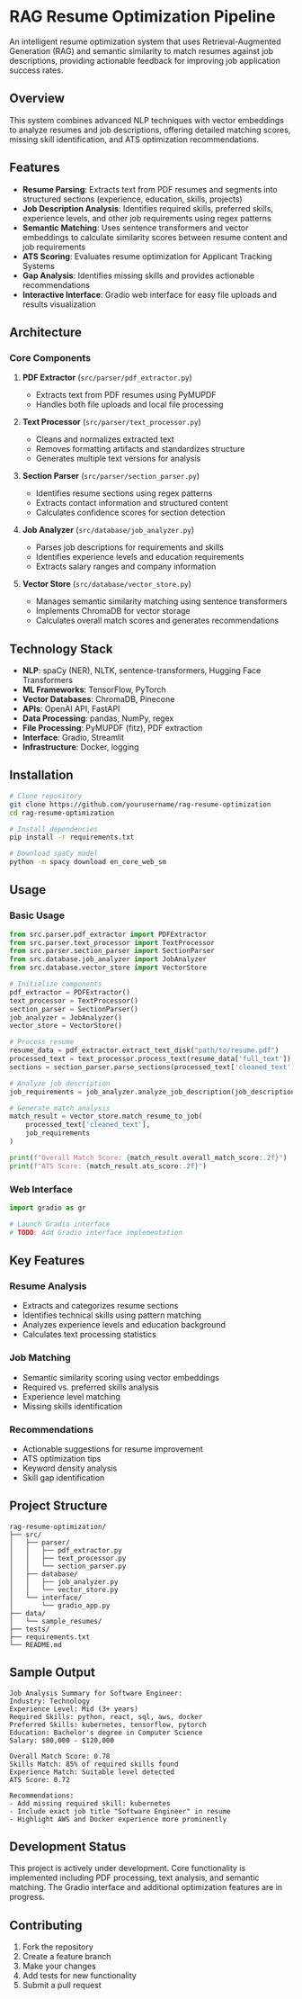 # RAG Resume Optimization Pipeline

An intelligent resume optimization system that uses Retrieval-Augmented Generation (RAG) and semantic similarity to match resumes against job descriptions, providing actionable feedback for improving job application success rates.

## Overview

This system combines advanced NLP techniques with vector embeddings to analyze resumes and job descriptions, offering detailed matching scores, missing skill identification, and ATS optimization recommendations.

## Features

- **Resume Parsing**: Extracts text from PDF resumes and segments into structured sections (experience, education, skills, projects)
- **Job Description Analysis**: Identifies required skills, preferred skills, experience levels, and other job requirements using regex patterns
- **Semantic Matching**: Uses sentence transformers and vector embeddings to calculate similarity scores between resume content and job requirements
- **ATS Scoring**: Evaluates resume optimization for Applicant Tracking Systems
- **Gap Analysis**: Identifies missing skills and provides actionable recommendations
- **Interactive Interface**: Gradio web interface for easy file uploads and results visualization

## Architecture

### Core Components

1. **PDF Extractor** (`src/parser/pdf_extractor.py`)
   - Extracts text from PDF resumes using PyMUPDF
   - Handles both file uploads and local file processing

2. **Text Processor** (`src/parser/text_processor.py`)
   - Cleans and normalizes extracted text
   - Removes formatting artifacts and standardizes structure
   - Generates multiple text versions for analysis

3. **Section Parser** (`src/parser/section_parser.py`)
   - Identifies resume sections using regex patterns
   - Extracts contact information and structured content
   - Calculates confidence scores for section detection

4. **Job Analyzer** (`src/database/job_analyzer.py`)
   - Parses job descriptions for requirements and skills
   - Identifies experience levels and education requirements
   - Extracts salary ranges and company information

5. **Vector Store** (`src/database/vector_store.py`)
   - Manages semantic similarity matching using sentence transformers
   - Implements ChromaDB for vector storage
   - Calculates overall match scores and generates recommendations

## Technology Stack

- **NLP**: spaCy (NER), NLTK, sentence-transformers, Hugging Face Transformers
- **ML Frameworks**: TensorFlow, PyTorch
- **Vector Databases**: ChromaDB, Pinecone
- **APIs**: OpenAI API, FastAPI
- **Data Processing**: pandas, NumPy, regex
- **File Processing**: PyMUPDF (fitz), PDF extraction
- **Interface**: Gradio, Streamlit
- **Infrastructure**: Docker, logging

## Installation

```bash
# Clone repository
git clone https://github.com/yourusername/rag-resume-optimization
cd rag-resume-optimization

# Install dependencies
pip install -r requirements.txt

# Download spaCy model
python -m spacy download en_core_web_sm
```

## Usage

### Basic Usage

```python
from src.parser.pdf_extractor import PDFExtractor
from src.parser.text_processor import TextProcessor
from src.parser.section_parser import SectionParser
from src.database.job_analyzer import JobAnalyzer
from src.database.vector_store import VectorStore

# Initialize components
pdf_extractor = PDFExtractor()
text_processor = TextProcessor()
section_parser = SectionParser()
job_analyzer = JobAnalyzer()
vector_store = VectorStore()

# Process resume
resume_data = pdf_extractor.extract_text_disk("path/to/resume.pdf")
processed_text = text_processor.process_text(resume_data['full_text'])
sections = section_parser.parse_sections(processed_text['cleaned_text'])

# Analyze job description
job_requirements = job_analyzer.analyze_job_description(job_description_text)

# Generate match analysis
match_result = vector_store.match_resume_to_job(
    processed_text['cleaned_text'], 
    job_requirements
)

print(f"Overall Match Score: {match_result.overall_match_score:.2f}")
print(f"ATS Score: {match_result.ats_score:.2f}")
```

### Web Interface

```python
import gradio as gr

# Launch Gradio interface
# TODO: Add Gradio interface implementation
```

## Key Features

### Resume Analysis
- Extracts and categorizes resume sections
- Identifies technical skills using pattern matching
- Analyzes experience levels and education background
- Calculates text processing statistics

### Job Matching
- Semantic similarity scoring using vector embeddings
- Required vs. preferred skills analysis
- Experience level matching
- Missing skills identification

### Recommendations
- Actionable suggestions for resume improvement
- ATS optimization tips
- Keyword density analysis
- Skill gap identification

## Project Structure

```
rag-resume-optimization/
├── src/
│   ├── parser/
│   │   ├── pdf_extractor.py
│   │   ├── text_processor.py
│   │   └── section_parser.py
│   ├── database/
│   │   ├── job_analyzer.py
│   │   └── vector_store.py
│   └── interface/
│       └── gradio_app.py
├── data/
│   └── sample_resumes/
├── tests/
├── requirements.txt
└── README.md
```

## Sample Output

```
Job Analysis Summary for Software Engineer:
Industry: Technology
Experience Level: Mid (3+ years)
Required Skills: python, react, sql, aws, docker
Preferred Skills: kubernetes, tensorflow, pytorch
Education: Bachelor's degree in Computer Science
Salary: $80,000 - $120,000

Overall Match Score: 0.78
Skills Match: 85% of required skills found
Experience Match: Suitable level detected
ATS Score: 0.72

Recommendations:
- Add missing required skill: kubernetes
- Include exact job title "Software Engineer" in resume
- Highlight AWS and Docker experience more prominently
```

## Development Status

This project is actively under development. Core functionality is implemented including PDF processing, text analysis, and semantic matching. The Gradio interface and additional optimization features are in progress.

## Contributing

1. Fork the repository
2. Create a feature branch
3. Make your changes
4. Add tests for new functionality
5. Submit a pull request
